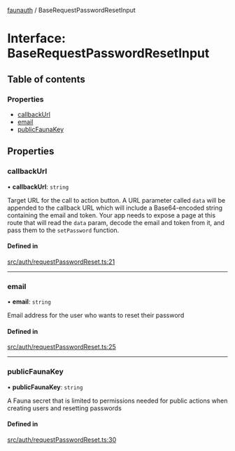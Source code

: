 [faunauth](../index.md) / BaseRequestPasswordResetInput

# Interface: BaseRequestPasswordResetInput

## Table of contents

### Properties

- [callbackUrl](BaseRequestPasswordResetInput.md#callbackurl)
- [email](BaseRequestPasswordResetInput.md#email)
- [publicFaunaKey](BaseRequestPasswordResetInput.md#publicfaunakey)

## Properties

### callbackUrl

• **callbackUrl**: `string`

Target URL for the call to action button. A URL parameter called `data` will be appended to
the callback URL which will include a Base64-encoded string containing the email and token.
Your app needs to expose a page at this route that will read the `data` param, decode the
email and token from it, and pass them to the `setPassword` function.

#### Defined in

[src/auth/requestPasswordReset.ts:21](https://github.com/alexnitta/faunauth/blob/2cd7813/src/auth/requestPasswordReset.ts#L21)

___

### email

• **email**: `string`

Email address for the user who wants to reset their password

#### Defined in

[src/auth/requestPasswordReset.ts:25](https://github.com/alexnitta/faunauth/blob/2cd7813/src/auth/requestPasswordReset.ts#L25)

___

### publicFaunaKey

• **publicFaunaKey**: `string`

A Fauna secret that is limited to permissions needed for public actions when creating users
and resetting passwords

#### Defined in

[src/auth/requestPasswordReset.ts:30](https://github.com/alexnitta/faunauth/blob/2cd7813/src/auth/requestPasswordReset.ts#L30)
